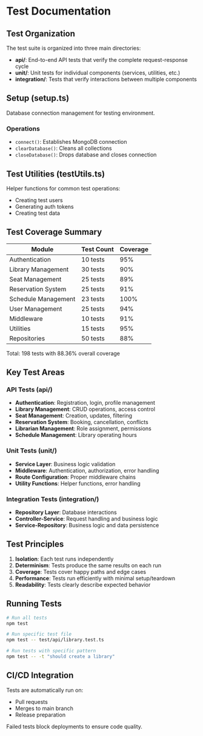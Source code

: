 # Test Documentation

## Test Organization

The test suite is organized into three main directories:

- **api/**: End-to-end API tests that verify the complete request-response cycle
- **unit/**: Unit tests for individual components (services, utilities, etc.)
- **integration/**: Tests that verify interactions between multiple components

## Setup (setup.ts)
Database connection management for testing environment.

### Operations
- `connect()`: Establishes MongoDB connection
- `clearDatabase()`: Cleans all collections
- `closeDatabase()`: Drops database and closes connection

## Test Utilities (testUtils.ts)
Helper functions for common test operations:
- Creating test users
- Generating auth tokens
- Creating test data

## Test Coverage Summary

| Module | Test Count | Coverage |
|--------|------------|----------|
| Authentication | 10 tests | 95% |
| Library Management | 30 tests | 90% |
| Seat Management | 25 tests | 89% |
| Reservation System | 25 tests | 91% |
| Schedule Management | 23 tests | 100% |
| User Management | 25 tests | 94% |
| Middleware | 10 tests | 91% |
| Utilities | 15 tests | 95% |
| Repositories | 50 tests | 88% |

Total: 198 tests with 88.36% overall coverage

## Key Test Areas

### API Tests (api/)

- **Authentication**: Registration, login, profile management
- **Library Management**: CRUD operations, access control
- **Seat Management**: Creation, updates, filtering
- **Reservation System**: Booking, cancellation, conflicts
- **Librarian Management**: Role assignment, permissions
- **Schedule Management**: Library operating hours

### Unit Tests (unit/)

- **Service Layer**: Business logic validation
- **Middleware**: Authentication, authorization, error handling
- **Route Configuration**: Proper middleware chains
- **Utility Functions**: Helper functions, error handling

### Integration Tests (integration/)

- **Repository Layer**: Database interactions
- **Controller-Service**: Request handling and business logic
- **Service-Repository**: Business logic and data persistence

## Test Principles

1. **Isolation**: Each test runs independently
2. **Determinism**: Tests produce the same results on each run
3. **Coverage**: Tests cover happy paths and edge cases
4. **Performance**: Tests run efficiently with minimal setup/teardown
5. **Readability**: Tests clearly describe expected behavior

## Running Tests

```bash
# Run all tests
npm test

# Run specific test file
npm test -- test/api/library.test.ts

# Run tests with specific pattern
npm test -- -t "should create a library"
```

## CI/CD Integration

Tests are automatically run on:
- Pull requests
- Merges to main branch
- Release preparation

Failed tests block deployments to ensure code quality.